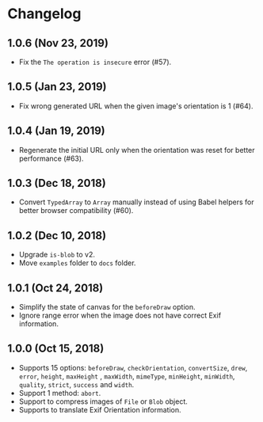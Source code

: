 # Changelog

## 1.0.6 (Nov 23, 2019)

- Fix the `The operation is insecure` error (#57).

## 1.0.5 (Jan 23, 2019)

- Fix wrong generated URL when the given image's orientation is 1 (#64).

## 1.0.4 (Jan 19, 2019)

- Regenerate the initial URL only when the orientation was reset for better performance (#63).

## 1.0.3 (Dec 18, 2018)

- Convert `TypedArray` to `Array` manually instead of using Babel helpers for better browser compatibility (#60).

## 1.0.2 (Dec 10, 2018)

- Upgrade `is-blob` to v2.
- Move `examples` folder to `docs` folder.

## 1.0.1 (Oct 24, 2018)

- Simplify the state of canvas for the `beforeDraw` option.
- Ignore range error when the image does not have correct Exif information.

## 1.0.0 (Oct 15, 2018)

- Supports 15 options: `beforeDraw`, `checkOrientation`, `convertSize`, `drew`, `error`, `height`, `maxHeight`
  , `maxWidth`, `mimeType`, `minHeight`, `minWidth`, `quality`, `strict`, `success` and `width`.
- Support 1 method: `abort`.
- Support to compress images of `File` or `Blob` object.
- Supports to translate Exif Orientation information.
